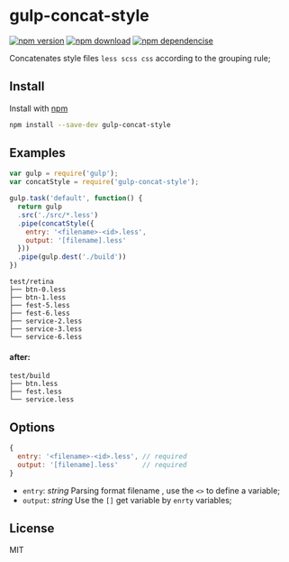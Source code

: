 # gulp-concat-style

[![npm version](http://img.shields.io/npm/v/gulp-concat-style.svg?style=flat-square)](https://www.npmjs.org/package/gulp-concat-style) [![npm download](http://img.shields.io/npm/dm/gulp-concat-style.svg?style=flat-square)](https://www.npmjs.org/package/gulp-concat-style) [![npm dependencise](https://david-dm.org/noyobo/gulp-concat-style.svg?style=flat-square)](https://david-dm.org/noyobo/gulp-concat-style)

Concatenates style files `less scss css` according to the grouping rule;

## Install 

Install with [npm](https://www.npmjs.com/)

```bash
npm install --save-dev gulp-concat-style
```

## Examples

```js
var gulp = require('gulp');
var concatStyle = require('gulp-concat-style');

gulp.task('default', function() {
  return gulp
  .src('./src/*.less')
  .pipe(concatStyle({
    entry: '<filename>-<id>.less',
    output: '[filename].less'
  }))
  .pipe(gulp.dest('./build'))
})
```

```
test/retina
├── btn-0.less
├── btn-1.less
├── fest-5.less
├── fest-6.less
├── service-2.less
├── service-3.less
└── service-6.less
```

#### after:

```
test/build
├── btn.less
├── fest.less
└── service.less
```

## Options

```js
{
  entry: '<filename>-<id>.less', // required
  output: '[filename].less'      // required
}
```

- `entry`: *string* Parsing format filename , use the `<>` to define a variable;
- `output`: *string* Use the `[]` get variable by `enrty` variables;

## License

MIT